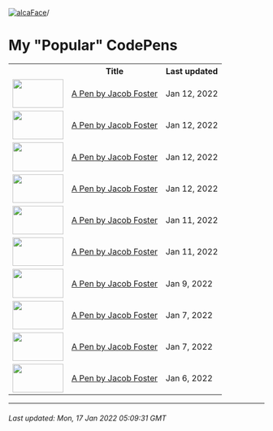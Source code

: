 [![alcaFace](https://camo.githubusercontent.com/2ee094c4af74cb0ec2e19388fccfb809837623e3/68747470733a2f2f7374617469632d63646e2e6a74766e772e6e65742f656d6f7469636f6e732f76312f3332383632362f312e30)](https://twitch.tv/Alca)/

# My "Popular" CodePens

<table>
	<tr>
		<th></th>
		<th>Title</th>
		<th>Last updated</th>
	</tr>
	<tr>
		<td><a href="https://codepen.io/Alca/pen/MWEzjJz" rel="nofollow"><img src="https://codepen.io/alca/pen/MWEzjJz/image/default.png" width="100" height="56.25"></a></td>
		<td><a href="https://codepen.io/Alca/pen/MWEzjJz" rel="nofollow">A Pen by Jacob Foster</a></td>
		<td>Jan 12, 2022</td>
	</tr>
	<tr>
		<td><a href="https://codepen.io/Alca/pen/OJxaNPw" rel="nofollow"><img src="https://codepen.io/alca/pen/OJxaNPw/image/default.png" width="100" height="56.25"></a></td>
		<td><a href="https://codepen.io/Alca/pen/OJxaNPw" rel="nofollow">A Pen by Jacob Foster</a></td>
		<td>Jan 12, 2022</td>
	</tr>
	<tr>
		<td><a href="https://codepen.io/Alca/pen/JjreYLw" rel="nofollow"><img src="https://codepen.io/alca/pen/JjreYLw/image/default.png" width="100" height="56.25"></a></td>
		<td><a href="https://codepen.io/Alca/pen/JjreYLw" rel="nofollow">A Pen by Jacob Foster</a></td>
		<td>Jan 12, 2022</td>
	</tr>
	<tr>
		<td><a href="https://codepen.io/Alca/pen/QWqZxxb" rel="nofollow"><img src="https://codepen.io/alca/pen/QWqZxxb/image/default.png" width="100" height="56.25"></a></td>
		<td><a href="https://codepen.io/Alca/pen/QWqZxxb" rel="nofollow">A Pen by Jacob Foster</a></td>
		<td>Jan 12, 2022</td>
	</tr>
	<tr>
		<td><a href="https://codepen.io/Alca/pen/poWxWdg" rel="nofollow"><img src="https://codepen.io/alca/pen/poWxWdg/image/default.png" width="100" height="56.25"></a></td>
		<td><a href="https://codepen.io/Alca/pen/poWxWdg" rel="nofollow">A Pen by Jacob Foster</a></td>
		<td>Jan 11, 2022</td>
	</tr>
	<tr>
		<td><a href="https://codepen.io/Alca/pen/BawqRGB" rel="nofollow"><img src="https://codepen.io/alca/pen/BawqRGB/image/default.png" width="100" height="56.25"></a></td>
		<td><a href="https://codepen.io/Alca/pen/BawqRGB" rel="nofollow">A Pen by Jacob Foster</a></td>
		<td>Jan 11, 2022</td>
	</tr>
	<tr>
		<td><a href="https://codepen.io/Alca/pen/ExweNEE" rel="nofollow"><img src="https://codepen.io/alca/pen/ExweNEE/image/default.png" width="100" height="56.25"></a></td>
		<td><a href="https://codepen.io/Alca/pen/ExweNEE" rel="nofollow">A Pen by Jacob Foster</a></td>
		<td>Jan 9, 2022</td>
	</tr>
	<tr>
		<td><a href="https://codepen.io/Alca/pen/abLjLBY" rel="nofollow"><img src="https://codepen.io/alca/pen/abLjLBY/image/default.png" width="100" height="56.25"></a></td>
		<td><a href="https://codepen.io/Alca/pen/abLjLBY" rel="nofollow">A Pen by Jacob Foster</a></td>
		<td>Jan 7, 2022</td>
	</tr>
	<tr>
		<td><a href="https://codepen.io/Alca/pen/BawPZQZ" rel="nofollow"><img src="https://codepen.io/alca/pen/BawPZQZ/image/default.png" width="100" height="56.25"></a></td>
		<td><a href="https://codepen.io/Alca/pen/BawPZQZ" rel="nofollow">A Pen by Jacob Foster</a></td>
		<td>Jan 7, 2022</td>
	</tr>
	<tr>
		<td><a href="https://codepen.io/Alca/pen/zYEabYb" rel="nofollow"><img src="https://codepen.io/alca/pen/zYEabYb/image/default.png" width="100" height="56.25"></a></td>
		<td><a href="https://codepen.io/Alca/pen/zYEabYb" rel="nofollow">A Pen by Jacob Foster</a></td>
		<td>Jan 6, 2022</td>
	</tr>
</table>

---

###### Last updated: Mon, 17 Jan 2022 05:09:31 GMT